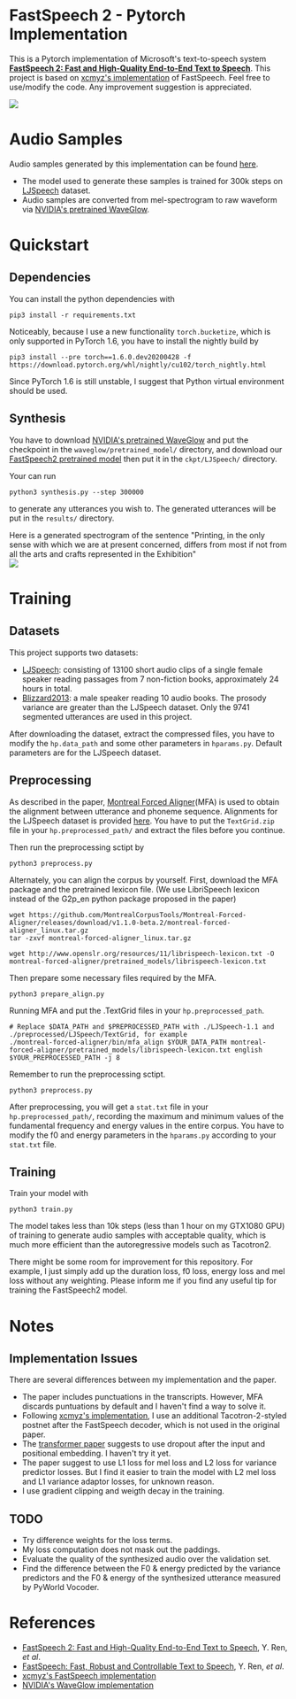 # FastSpeech 2 - Pytorch Implementation

This is a Pytorch implementation of Microsoft's text-to-speech system [**FastSpeech 2: Fast and High-Quality End-to-End Text to Speech**](https://arxiv.org/abs/2006.04558). This project is based on [xcmyz's implementation](https://github.com/xcmyz/FastSpeech) of FastSpeech. Feel free to use/modify the code. Any improvement suggestion is appreciated.

![](./model.png)

# Audio Samples
Audio samples generated by this implementation can be found [here](https://ming024.github.io/FastSpeech2/).  
- The model used to generate these samples is trained for 300k steps on [LJSpeech](https://keithito.com/LJ-Speech-Dataset/) dataset.
- Audio samples are converted from mel-spectrogram to raw waveform via [NVIDIA's pretrained WaveGlow](https://github.com/NVIDIA/waveglow).

# Quickstart

## Dependencies
You can install the python dependencies with
```
pip3 install -r requirements.txt
```
Noticeably, because I use a new functionality ``torch.bucketize``, which is only supported in PyTorch 1.6, you have to install the nightly build by
```
pip3 install --pre torch==1.6.0.dev20200428 -f https://download.pytorch.org/whl/nightly/cu102/torch_nightly.html
```

Since PyTorch 1.6 is still unstable, I suggest that Python virtual environment should be used.

## Synthesis

You have to download [NVIDIA's pretrained WaveGlow](https://github.com/NVIDIA/waveglow) and put the checkpoint in the ``waveglow/pretrained_model/`` directory, and download our [FastSpeech2 pretrained model](https://drive.google.com/file/d/1jXNDPMt1ybTN97_MztoTFyrPIthoQuSO/view?usp=sharing) then put it in the ``ckpt/LJSpeech/`` directory.

Your can run
```
python3 synthesis.py --step 300000
```
to generate any utterances you wish to. The generated utterances will be put in the ``results/`` directory.

Here is a generated spectrogram of the sentence "Printing, in the only sense with which we are at present concerned, differs from most if not from all the arts and crafts represented in the Exhibition"  
![](./synth/LJSpeech/step_300000_0.png)

# Training

## Datasets
This project supports two datasets:
- [LJSpeech](https://keithito.com/LJ-Speech-Dataset/): consisting of 13100 short audio clips of a single female speaker reading passages from 7 non-fiction books, approximately 24 hours in total.
- [Blizzard2013](http://www.cstr.ed.ac.uk/projects/blizzard/2013/lessac_blizzard2013/): a male speaker reading 10 audio books. The prosody variance are greater than the LJSpeech dataset. Only the 9741 segmented utterances are used in this project.

After downloading the dataset, extract the compressed files, you have to modify the ``hp.data_path`` and some other parameters in ``hparams.py``. Default parameters are for the LJSpeech dataset.

## Preprocessing

As described in the paper, [Montreal Forced Aligner](https://montreal-forced-aligner.readthedocs.io/en/latest/)(MFA) is used to obtain the alignment between utterance and phoneme sequence. Alignments for the LJSpeech dataset is provided [here](https://drive.google.com/file/d/1ukb8o-SnqhXCxq7drI3zye3tZdrGvQDA/view?usp=sharing). You have to put the ``TextGrid.zip`` file in your ``hp.preprocessed_path/`` and extract the files before you continue.

Then run the preprocessing sctipt by
```
python3 preprocess.py
```

Alternately, you can align the corpus by yourself. First, download the MFA package and the pretrained lexicon file. (We use LibriSpeech lexicon instead of the G2p_en python package proposed in the paper)

```
wget https://github.com/MontrealCorpusTools/Montreal-Forced-Aligner/releases/download/v1.1.0-beta.2/montreal-forced-aligner_linux.tar.gz
tar -zxvf montreal-forced-aligner_linux.tar.gz

wget http://www.openslr.org/resources/11/librispeech-lexicon.txt -O montreal-forced-aligner/pretrained_models/librispeech-lexicon.txt
```

Then prepare some necessary files required by the MFA.

```
python3 prepare_align.py
```

Running MFA and put the .TextGrid files in your ``hp.preprocessed_path``.
```
# Replace $DATA_PATH and $PREPROCESSED_PATH with ./LJSpeech-1.1 and ./preprocessed/LJSpeech/TextGrid, for example
./montreal-forced-aligner/bin/mfa_align $YOUR_DATA_PATH montreal-forced-aligner/pretrained_models/librispeech-lexicon.txt english $YOUR_PREPROCESSED_PATH -j 8
```

Remember to run the preprocessing sctipt.
```
python3 preprocess.py
```

After preprocessing, you will get a ``stat.txt`` file in your ``hp.preprocessed_path/``, recording the maximum and minimum values of the fundamental frequency and energy values in the entire corpus. You have to modify the f0 and energy parameters in the ``hparams.py`` according to your ``stat.txt`` file.

## Training

Train your model with
```
python3 train.py
```

The model takes less than 10k steps (less than 1 hour on my GTX1080 GPU) of training to generate audio samples with acceptable quality, which is much more efficient than the autoregressive models such as Tacotron2.

There might be some room for improvement for this repository. For example, I just simply add up the duration loss, f0 loss, energy loss and mel loss without any weighting. Please inform me if you find any useful tip for training the FastSpeech2 model.

# Notes

## Implementation Issues

There are several differences between my implementation and the paper.
- The paper includes punctuations in the transcripts. However, MFA discards puntuations by default and I haven't find a way to solve it.
- Following [xcmyz's implementation](https://github.com/xcmyz/FastSpeech), I use an additional Tacotron-2-styled postnet after the FastSpeech decoder, which is not used in the original paper.
- The [transformer paper](https://arxiv.org/abs/1706.03762) suggests to use dropout after the input and positional embedding. I haven't try it yet.
- The paper suggest to use L1 loss for mel loss and L2 loss for variance predictor losses. But I find it easier to train the model with L2 mel loss and L1 variance adaptor losses, for unknown reason.
- I use gradient clipping and weigth decay in the training.

## TODO
- Try difference weights for the loss terms.
- My loss computation does not mask out the paddings.
- Evaluate the quality of the synthesized audio over the validation set.
- Find the difference between the F0 & energy predicted by the variance predictors and the F0 & energy of the synthesized utterance measured by PyWorld Vocoder.

# References
- [FastSpeech 2: Fast and High-Quality End-to-End Text to Speech](https://arxiv.org/abs/2006.04558), Y. Ren, *et al*.
- [FastSpeech: Fast, Robust and Controllable Text to Speech](https://arxiv.org/abs/1905.09263), Y. Ren, *et al*.
- [xcmyz's FastSpeech implementation](https://github.com/xcmyz/FastSpeech)
- [NVIDIA's WaveGlow implementation](https://github.com/NVIDIA/waveglow)
